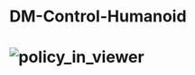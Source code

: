 # DM-Control-Humanoid

# ![policy_in_viewer](https://github.com/deepmind/dm_control/blob/main/dm_control/viewer/policy.gif)
